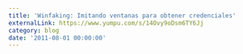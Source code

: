 ```yaml
---
title: 'Winfaking: Imitando ventanas para obtener credenciales'
externalLink: https://www.yumpu.com/s/14Ovy9oDsm6TY6Jj
category: blog
date: '2011-08-01 00:00:00'
---
```


